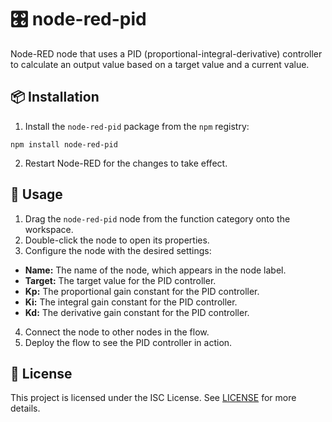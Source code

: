 # 🎛️ node-red-pid

Node-RED node that uses a PID (proportional-integral-derivative) controller to calculate an output value based on a target value and a current value.

## 📦 Installation

1. Install the `node-red-pid` package from the `npm` registry:

``npm install node-red-pid``

2. Restart Node-RED for the changes to take effect.

## 🚀 Usage

1. Drag the `node-red-pid` node from the function category onto the workspace.
2. Double-click the node to open its properties.
3. Configure the node with the desired settings:
- **Name:** The name of the node, which appears in the node label.
- **Target:** The target value for the PID controller.
- **Kp:** The proportional gain constant for the PID controller.
- **Ki:** The integral gain constant for the PID controller.
- **Kd:** The derivative gain constant for the PID controller.
4. Connect the node to other nodes in the flow.
5. Deploy the flow to see the PID controller in action.

## 📄 License

This project is licensed under the ISC License. See [LICENSE](LICENSE) for more details.
